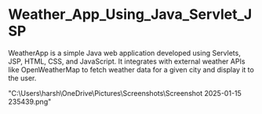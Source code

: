 # Weather_App_Using_Java_Servlet_JSP
WeatherApp is a simple Java web application developed using Servlets, JSP, HTML, CSS, and JavaScript. 
It integrates with external weather APIs like OpenWeatherMap to fetch weather data for a given city and display it to the user.


"C:\Users\harsh\OneDrive\Pictures\Screenshots\Screenshot 2025-01-15 235439.png"
